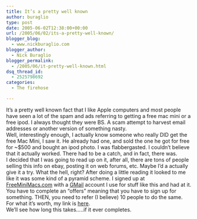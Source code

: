 ```yaml
---
title: It’s a pretty well known
author: buraglio
type: post
date: 2005-06-02T12:38:00+00:00
url: /2005/06/02/its-a-pretty-well-known/
blogger_blog:
  - www.nickburaglio.com
blogger_author:
  - Nick Buraglio
blogger_permalink:
  - /2005/06/it-pretty-well-known.html
dsq_thread_id:
  - 2525798692
categories:
  - The firehose

---
```

<div>
</div>

It&#8217;s a pretty well known fact that I like Apple computers and most people have seen a lot of the spam and ads referring to getting a free mac mini or a free ipod. I always thought they were BS. A scam attempt to harvest email addresses or another version of something nasty.  
Well, interestingly enough, I actually know someone who really DID get the free Mac Mini, I saw it. He already had one, and sold the one he got for free for ~$500 and bought an ipod photo. I was flabbergasted. I couldn&#8217;t believe that it actually worked. There had to be a catch, and in fact, there was.  
I decided that I was going to read up on it, after all, there are tons of people selling this info on ebay, posting it on web forums, etc. Maybe I&#8217;d a actually give it a try. What the hell, right? After doing a little reading it looked to me like it was some kind of a pyramid scheme. I signed up at  [FreeMiniMacs.com][1] with a  [GMail][2] account I use for stuff like this and had at it.  
You have to complete an &#8220;offers&#8221; meaning that you have to sign up for something. THEN, you need to refer (I believe) 10 people to do the same. For what it&#8217;s worth, my link is [here][3].  
We&#8217;ll see how long this takes&#8230;..if it ever completes.

<div>
</div>

 [1]: http://www.freeminimacs.com/
 [2]: http://www.gmail.com/
 [3]: http://www.freeminimacs.com/?r=14799159